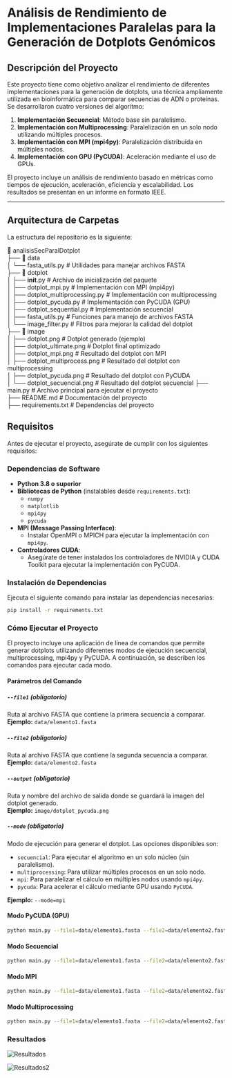 # Análisis de Rendimiento de Implementaciones Paralelas para la Generación de Dotplots Genómicos

## Descripción del Proyecto

Este proyecto tiene como objetivo analizar el rendimiento de diferentes implementaciones para la generación de dotplots, una técnica ampliamente utilizada en bioinformática para comparar secuencias de ADN o proteínas. Se desarrollaron cuatro versiones del algoritmo:

1. **Implementación Secuencial**: Método base sin paralelismo.
2. **Implementación con Multiprocessing**: Paralelización en un solo nodo utilizando múltiples procesos.
3. **Implementación con MPI (mpi4py)**: Paralelización distribuida en múltiples nodos.
4. **Implementación con GPU (PyCUDA)**: Aceleración mediante el uso de GPUs.

El proyecto incluye un análisis de rendimiento basado en métricas como tiempos de ejecución, aceleración, eficiencia y escalabilidad. Los resultados se presentan en un informe en formato IEEE.

---

## Arquitectura de Carpetas

La estructura del repositorio es la siguiente:

📂 analisisSecParalDotplot  
├── 📂 data  
│   └── fasta_utils.py            # Utilidades para manejar archivos FASTA  
├── 📂 dotplot  
│   ├── __init__.py               # Archivo de inicialización del paquete  
│   ├── dotplot_mpi.py            # Implementación con MPI (mpi4py)  
│   ├── dotplot_multiprocessing.py # Implementación con multiprocessing  
│   ├── dotplot_pycuda.py       # Implementación con PyCUDA (GPU)  
│   ├── dotplot_sequential.py   # Implementación secuencial  
│   ├── fasta_utils.py          # Funciones para manejo de archivos FASTA  
│   └── image_filter.py         # Filtros para mejorar la calidad del dotplot  
├── 📂 image  
│   ├── dotplot.png             # Dotplot generado (ejemplo)  
│   ├── dotplot_ultimate.png    # Dotplot final optimizado  
│   ├── dotplot_mpi.png         # Resultado del dotplot con MPI  
│   ├── dotplot_multiprocess.png # Resultado del dotplot con multiprocessing  
│   ├── dotplot_pycuda.png      # Resultado del dotplot con PyCUDA  
│   └── dotplot_secuencial.png  # Resultado del dotplot secuencial
├── main.py                     # Archivo principal para ejecutar el proyecto  
├── README.md                   # Documentación del proyecto  
├── requirements.txt            # Dependencias del proyecto  


## Requisitos

Antes de ejecutar el proyecto, asegúrate de cumplir con los siguientes requisitos:

### Dependencias de Software
- **Python 3.8 o superior**
- **Bibliotecas de Python** (instalables desde `requirements.txt`):
  - `numpy`
  - `matplotlib`
  - `mpi4py`
  - `pycuda`
- **MPI (Message Passing Interface)**:
  - Instalar OpenMPI o MPICH para ejecutar la implementación con `mpi4py`.
- **Controladores CUDA**:
  - Asegúrate de tener instalados los controladores de NVIDIA y CUDA Toolkit para ejecutar la implementación con PyCUDA.

### Instalación de Dependencias
Ejecuta el siguiente comando para instalar las dependencias necesarias:

```bash
pip install -r requirements.txt
```

### Cómo Ejecutar el Proyecto

El proyecto incluye una aplicación de línea de comandos que permite generar dotplots utilizando diferentes modos de ejecución 
secuencial, multiprocessing, mpi4py y PyCUDA. A continuación, se describen los comandos para ejecutar cada modo.

#### Parámetros del Comando

##### `--file1` (obligatorio)
Ruta al archivo FASTA que contiene la primera secuencia a comparar.  
**Ejemplo:** `data/elemento1.fasta`

##### `--file2` (obligatorio)
Ruta al archivo FASTA que contiene la segunda secuencia a comparar.  
**Ejemplo:** `data/elemento2.fasta`

##### `--output` (obligatorio)
Ruta y nombre del archivo de salida donde se guardará la imagen del dotplot generado.  
**Ejemplo:** `image/dotplot_pycuda.png`

##### `--mode` (obligatorio)
Modo de ejecución para generar el dotplot. Las opciones disponibles son:  
- `secuencial`: Para ejecutar el algoritmo en un solo núcleo (sin paralelismo).  
- `multiprocessing`: Para utilizar múltiples procesos en un solo nodo.  
- `mpi`: Para paralelizar el cálculo en múltiples nodos usando `mpi4py`.  
- `pycuda`: Para acelerar el cálculo mediante GPU usando `PyCUDA`.  

**Ejemplo:** `--mode=mpi`


#### Modo PyCUDA (GPU)
```bash
python main.py --file1=data/elemento1.fasta --file2=data/elemento2.fasta --output=image/dotplot_pycuda.png --mode=pycuda
```

#### Modo Secuencial
```bash
python main.py --file1=data/elemento1.fasta --file2=data/elemento2.fasta --output=image/dotplot_secuencial.png --mode=secuencial
```
#### Modo MPI
```bash
python main.py --file1=data/elemento1.fasta --file2=data/elemento2.fasta --output=image/dotplot_mpi.png --mode=mpi
```

#### Modo Multiprocessing
```bash
python main.py --file1=data/elemento1.fasta --file2=data/elemento2.fasta --output=image/dotplot_multiprocessing.png --mode=multiprocessing
```

### Resultados

![Resultados](image/info/ejecutarmpi.jpg)

![Resultados2](image/info/executecuda.jpg)







